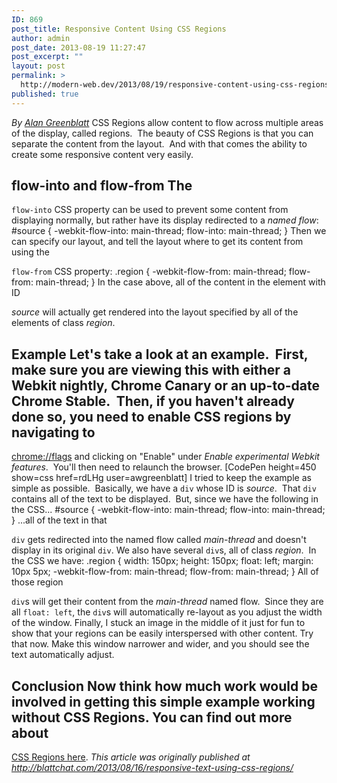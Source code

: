 ```yaml
---
ID: 869
post_title: Responsive Content Using CSS Regions
author: admin
post_date: 2013-08-19 11:27:47
post_excerpt: ""
layout: post
permalink: >
  http://modern-web.dev/2013/08/19/responsive-content-using-css-regions/
published: true
---
```

*By [Alan Greenblatt][1]* CSS Regions allow content to flow across multiple areas of the display, called regions.  The beauty of CSS Regions is that you can separate the content from the layout.  And with that comes the ability to create some responsive content very easily. 
## flow-into and flow-from The 

`flow-into` CSS property can be used to prevent some content from displaying normally, but rather have its display redirected to a *named flow*: 
    #source {
       -webkit-flow-into: main-thread;
       flow-into: main-thread;
    } Then we can specify our layout, and tell the layout where to get its content from using the 

`flow-from` CSS property: 
    .region {
       -webkit-flow-from: main-thread;
       flow-from: main-thread;
    } In the case above, all of the content in the element with ID 

*source* will actually get rendered into the layout specified by all of the elements of class *region*. 
## Example Let's take a look at an example.  First, make sure you are viewing this with either a Webkit nightly, Chrome Canary or an up-to-date Chrome Stable.  Then, if you haven't already done so, you need to enable CSS regions by navigating to 

[chrome://flags][2] and clicking on "Enable" under *Enable experimental Webkit features*.  You'll then need to relaunch the browser. [CodePen height=450 show=css href=rdLHg user=awgreenblatt] I tried to keep the example as simple as possible.  Basically, we have a `div` whose ID is *source*.  That `div` contains all of the text to be displayed.  But, since we have the following in the CSS... 
    #source {
     -webkit-flow-into: main-thread;
     flow-into: main-thread;
    } ...all of the text in that 

`div` gets redirected into the named flow called *main-thread* and doesn't display in its original `div`. We also have several `div`s, all of class *region*.  In the CSS we have: 
    .region {
     width: 150px;
     height: 150px;
     float: left;
     margin: 10px 5px;
     -webkit-flow-from: main-thread;
     flow-from: main-thread;
    } All of those region 

`div`s will get their content from the *main-thread* named flow.  Since they are all `float: left`, the `div`s will automatically re-layout as you adjust the width of the window. Finally, I stuck an image in the middle of it just for fun to show that your regions can be easily interspersed with other content. Try that now. Make this window narrower and wider, and you should see the text automatically adjust. 
## Conclusion Now think how much work would be involved in getting this simple example working without CSS Regions. You can find out more about 

[CSS Regions here][3]. *This article was originally published at <http://blattchat.com/2013/08/16/responsive-text-using-css-regions/>*

 [1]: /authors/alan-greenblatt
 [2]: //flags/
 [3]: http://html.adobe.com/webplatform/layout/regions/